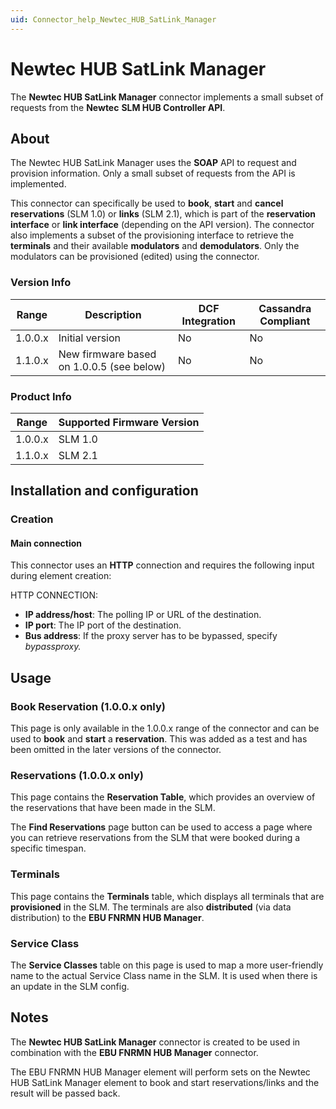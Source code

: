 ```yaml
---
uid: Connector_help_Newtec_HUB_SatLink_Manager
---
```


# Newtec HUB SatLink Manager

The **Newtec HUB SatLink Manager** connector implements a small subset of requests from the **Newtec** **SLM HUB Controller API**.

## About

The Newtec HUB SatLink Manager uses the **SOAP** API to request and provision information. Only a small subset of requests from the API is implemented.

This connector can specifically be used to **book**, **start** and **cancel** **reservations** (SLM 1.0) or **links** (SLM 2.1), which is part of the **reservation interface** or **link interface** (depending on the API version). The connector also implements a subset of the provisioning interface to retrieve the **terminals** and their available **modulators** and **demodulators**. Only the modulators can be provisioned (edited) using the connector.

### Version Info

| Range     | Description                               | DCF Integration     | Cassandra Compliant     |
|------------------|-------------------------------------------|---------------------|-------------------------|
| 1.0.0.x          | Initial version                           | No                  | No                      |
| 1.1.0.x          | New firmware based on 1.0.0.5 (see below) | No                  | No                      |

### Product Info

| Range | Supported Firmware Version |
|------------------|-----------------------------|
| 1.0.0.x          | SLM 1.0                     |
| 1.1.0.x          | SLM 2.1                     |

## Installation and configuration

### Creation

#### Main connection

This connector uses an **HTTP** connection and requires the following input during element creation:

HTTP CONNECTION:

- **IP address/host**: The polling IP or URL of the destination.
- **IP port**: The IP port of the destination.
- **Bus address**: If the proxy server has to be bypassed, specify *bypassproxy.*

## Usage

### Book Reservation (1.0.0.x only)

This page is only available in the 1.0.0.x range of the connector and can be used to **book** and **start** a **reservation**. This was added as a test and has been omitted in the later versions of the connector.

### Reservations (1.0.0.x only)

This page contains the **Reservation Table**, which provides an overview of the reservations that have been made in the SLM.

The **Find Reservations** page button can be used to access a page where you can retrieve reservations from the SLM that were booked during a specific timespan.

### Terminals

This page contains the **Terminals** table, which displays all terminals that are **provisioned** in the SLM. The terminals are also **distributed** (via data distribution) to the **EBU FNRMN HUB Manager**.

### Service Class

The **Service Classes** table on this page is used to map a more user-friendly name to the actual Service Class name in the SLM. It is used when there is an update in the SLM config.

## Notes

The **Newtec HUB SatLink Manager** connector is created to be used in combination with the **EBU FNRMN HUB Manager** connector.

The EBU FNRMN HUB Manager element will perform sets on the Newtec HUB SatLink Manager element to book and start reservations/links and the result will be passed back.
